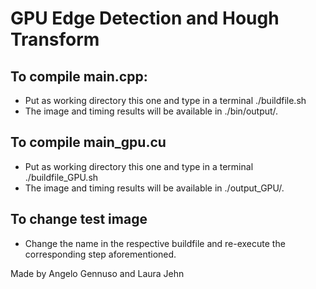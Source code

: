 # GPU Edge Detection and Hough Transform

## To compile main.cpp:

- Put as working directory this one and type in a terminal ./buildfile.sh
- The image and timing results will be available in ./bin/output/.

## To compile main_gpu.cu

- Put as working directory this one and type in a terminal ./buildfile_GPU.sh
- The image and timing results will be available in ./output_GPU/.

## To change test image

- Change the name in the respective buildfile and re-execute the corresponding step aforementioned.


Made by Angelo Gennuso and Laura Jehn